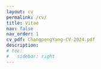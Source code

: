 ```yaml
---
layout: cv
permalink: /cv/
title: Vitae 
nav: false
nav_order: 1
cv_pdf: ChangpengYang-CV-2024.pdf
description: 
# toc:
#   sidebar: right
---
```

